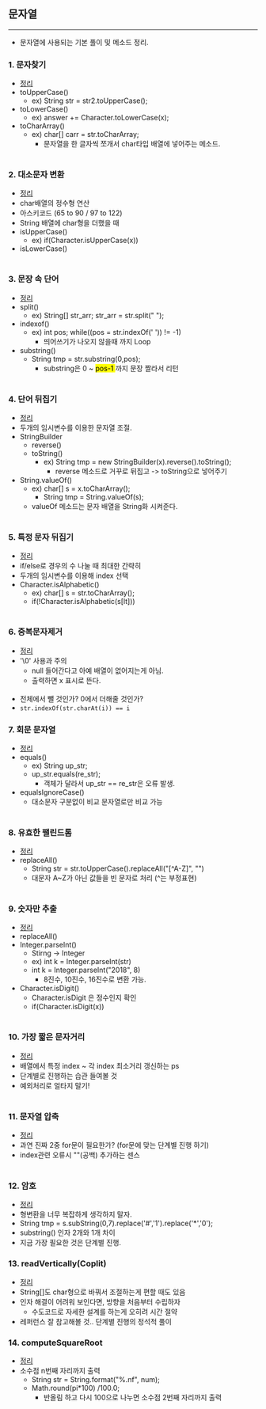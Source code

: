 ## 문자열
-------------------------
- 문자열에 사용되는 기본 풀이 및 메소드 정리.

### 1. 문자찾기 
- [정리](https://github.com/ssu18/TIL/blob/main/Problem%20Solving/Inflearn/String/P1.md)
- toUpperCase()
  - ex) String str = str2.toUpperCase();
- toLowerCase()
  - ex)  answer += Character.toLowerCase(x);
- toCharArray() 
  - ex) char[] carr = str.toCharArray;
    - 문자열을 한 글자씩 쪼개서 char타입 배열에 넣어주는 메소드.<br><br>
### 2. 대소문자 변환
- [정리](https://github.com/ssu18/TIL/blob/main/Problem%20Solving/Inflearn/String/P2.md)
- char배열의 정수형 연산 
- 아스키코드 (65 to 90 / 97 to 122)
- String 배열에 char형을 더했을 때
- isUpperCase()
  - ex) if(Character.isUpperCase(x))
- isLowerCase()<br><br>
### 3. 문장 속 단어
- [정리](https://github.com/ssu18/TIL/blob/main/Problem%20Solving/Inflearn/String/P3.md)
- split()
  - ex) String[] str_arr; str_arr = str.split(" ");
- indexof()
  - ex) int pos;  while((pos = str.indexOf(' ')) != -1)
    - 띄어쓰기가 나오지 않을때 까지 Loop
- substring()
  -  String tmp = str.substring(0,pos); 
     -  substring은 0 ~ <mark> pos-1 </mark>까지 문장 짤라서 리턴  <br><br>
### 4. 단어 뒤집기
- [정리](https://github.com/ssu18/TIL/blob/main/Problem%20Solving/Inflearn/String/P4.md)
- 두개의 임시변수를 이용한 문자열 조절.
- StringBuilder
  - reverse()
  - toString()
    - ex)  String tmp = new StringBuilder(x).reverse().toString();
      -  reverse 메소드로 거꾸로 뒤집고 -> toString으로 넣어주기
- String.valueOf()
  - ex)  char[] s = x.toCharArray();   
    - String tmp = String.valueOf(s); 
  - valueOf 메소드는 문자 배열을 String화 시켜준다.
<br><br>

### 5. 특정 문자 뒤집기
- [정리](https://github.com/ssu18/TIL/blob/main/Problem%20Solving/Inflearn/String/P5.md)
- if/else로 경우의 수 나눌 때 최대한 간략히
- 두개의 임시변수를 이용해 index 선택
- Character.isAlphabetic()
  - ex) char[] s = str.toCharArray();
  -  if(!Character.isAlphabetic(s[lt]))
 <br><br>

### 6. 중복문자제거
- [정리](https://github.com/ssu18/TIL/blob/main/Problem%20Solving/Inflearn/String/P6.md)
- '\0' 사용과 주의 
  - null 들어간다고 아예 배열이 없어지는게 아님.
  - 출력하면 x 표시로 뜬다. <br><br>
- 전체에서 뺄 것인가? 0에서 더해줄 것인가?
- ```str.indexOf(str.charAt(i)) == i```

### 7. 회문 문자열
- [정리](https://github.com/ssu18/TIL/blob/main/Problem%20Solving/Inflearn/String/P7.md)
- equals()
  - ex)  String up_str; 
  - up_str.equals(re_str);
    - 객체가 달라서 up_str == re_str은 오류 발생.
- equalsIgnoreCase() 
  - 대소문자 구분없이 비교 문자열로만 비교 가능
  <br><br>

### 8. 유효한 팰린드롬
- [정리](https://github.com/ssu18/TIL/blob/main/Problem%20Solving/Inflearn/String/P8.md)
- replaceAll() 
  - String str = str.toUpperCase().replaceAll("[^A-Z]", "")
  - 대문자 A~Z가 아닌 값들을 빈 문자로 처리 (^는 부정표현)
  <br><br>

### 9. 숫자만 추출
- [정리](https://github.com/ssu18/TIL/blob/main/Problem%20Solving/Inflearn/String/P9.md)
- replaceAll()
- Integer.parseInt()
  - Stirng -> Integer
  - ex) int k = Integer.parseInt(str)
  - int k = Integer.parseInt("2018", 8) 
    - 8진수, 10진수, 16진수로 변환 가능.
- Character.isDigit() 
  - Character.isDigit 은 정수인지 확인
  - if(Character.isDigit(x)) <br><br>

### 10. 가장 짧은 문자거리
- [정리](https://github.com/ssu18/TIL/blob/main/Problem%20Solving/Inflearn/String/P10.md)
- 배열에서 특정 index ~ 각 index 최소거리 갱신하는 ps
- 단계별로 진행하는 습관 들여볼 것
- 예외처리로 얼타지 말기! <br><br>

### 11. 문자열 압축
- [정리](https://github.com/ssu18/TIL/blob/main/Problem%20Solving/Inflearn/String/P11.md)
- 과연 진짜 2중 for문이 필요한가? (for문에 맞는 단계별 진행 하기)
- index관련 오류시 ""(공백) 추가하는 센스 <br><br>

### 12. 암호
- [정리](https://github.com/ssu18/TIL/blob/main/Problem%20Solving/Inflearn/String/P12.md)
- 형변환을 너무 복잡하게 생각하지 말자.
- String tmp = s.subString(0,7).replace('#','1').replace('*','0');
- substring() 인자 2개와 1개 차이
- 지금 가장 필요한 것은 단계별 진행.

### 13. readVertically(Coplit)
- [정리](https://github.com/ssu18/TIL/blob/main/Problem%20Solving/Coplit/%EB%AC%B8%EC%9E%90%EC%97%B4/readVertically.md)
- String[]도 char형으로 바꿔서 조절하는게 편할 때도 있음
- 인자 해결이 어려워 보인다면, 방향을 처음부터 수립하자
  - 수도코드로 자세한 설계를 하는게 오히려 시간 절약
- 레퍼런스 잘 참고해볼 것.. 단계별 진행의 정석적 풀이

### 14. computeSquareRoot
- [정리]()
- 소수점 n번째 자리까지 출력
  - String str = String.format("%.nf", num);
  - Math.round(pi*100) /100.0; 
    - 반올림 하고 다시 100으로 나누면 소수점 2번째 자리까지 출력 

